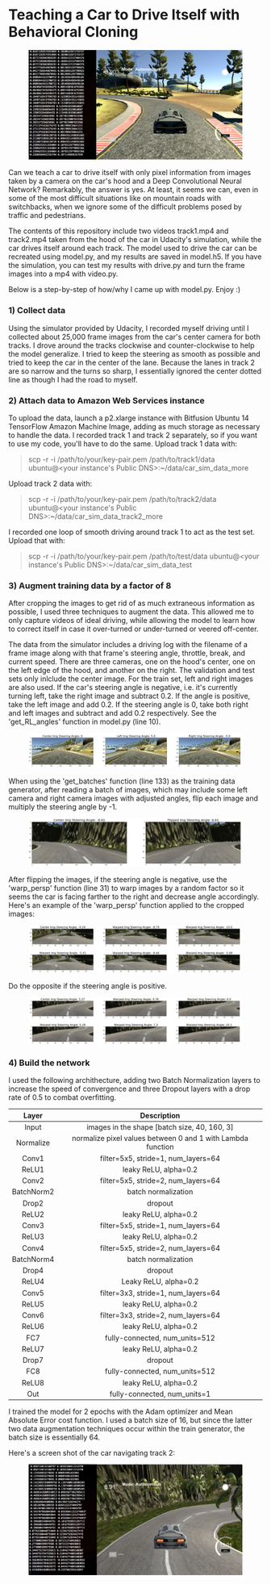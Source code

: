# Teaching a Car to Drive Itself with Behavioral Cloning
<figure>
  <img src="readme_images/sim_screen_shot1.png"/>
</figure>
 <p></p>

Can we teach a car to drive itself with only pixel information from images taken by a camera on the car's hood and a Deep Convolutional Neural Network? Remarkably, the answer is yes. At least, it seems we can, even in some of the most difficult situations like on mountain roads with switchbacks, when we ignore some of the difficult problems posed by traffic and pedestrians.

The contents of this repository include two videos track1.mp4 and track2.mp4 taken from the hood of the car in Udacity's simulation, while the car drives itself around each track. The model used to drive the car can be recreated using model.py, and my results are saved in model.h5. If you have the simulation, you can test my results with drive.py and turn the frame images into a mp4 with video.py. 

Below is a step-by-step of how/why I came up with model.py. Enjoy :)

### 1) Collect data
Using the simulator provided by Udacity, I recorded myself driving until I collected about 25,000 frame images from the car's center camera for both tracks. I drove around the tracks clockwise and counter-clockwise to help the model generalize. I tried to keep the steering as smooth as possible and tried to keep the car in the center of the lane. Because the lanes in track 2 are so narrow and the turns so sharp, I essentially ignored the center dotted line as though I had the road to myself.

### 2) Attach data to Amazon Web Services instance
To upload the data, launch a p2.xlarge instance with Bitfusion Ubuntu 14 TensorFlow Amazon Machine Image, adding as much storage as necessary to handle the data. I recorded track 1 and track 2 separately, so if you want to use my code, you'll have to do the same. 
Upload track 1 data with:
> scp -r -i /path/to/your/key-pair.pem /path/to/track1/data ubuntu@<your instance's Public DNS>:~/data/car_sim_data_more

Upload track 2 data with:
> scp -r -i /path/to/your/key-pair.pem /path/to/track2/data ubuntu@<your instance's Public DNS>:~/data/car_sim_data_track2_more

I recorded one loop of smooth driving around track 1 to act as the test set. Upload that with:
> scp -r -i /path/to/your/key-pair.pem /path/to/test/data ubuntu@<your instance's Public DNS>:~/data/car_sim_data_test
 
### 3) Augment training data by a factor of 8
After cropping the images to get rid of as much extraneous information as possible, I used three techniques to augment the data. This allowed me to only capture videos of ideal driving, while allowing the model to learn how to correct itself in case it over-turned or under-turned or veered off-center.

The data from the simulator includes a driving log with the filename of a frame image along with that frame's steering angle, throttle, break, and current speed. There are three cameras, one on the hood's center, one on the left edge of the hood, and another on the right. The validation and test sets only inlclude the center image. For the train set, left and right images are also used. If the car's steering angle is negative, i.e. it's currently turning left, take the right image and subtract 0.2. If the angle is positive, take the left image and add 0.2. If the steering angle is 0, take both right and left images and subtract and add 0.2 respectively. See the 'get_RL_angles' function in model.py (line 10).
<figure>
  <img src="readme_images/left_n_right_camera.png"/>
</figure>
 <p></p> 
 
When using the 'get_batches' function (line 133) as the training data generator, after reading a batch of images, which may include some left camera and right camera images with adjusted angles, flip each image and multiply the steering angle by -1.
<figure>
  <img src="readme_images/flipped.png"/>
</figure>
 <p></p> 

After flipping the images, if the steering angle is negative, use the 'warp_persp' function (line 31) to warp images by a random factor so it seems the car is facing farther to the right and decrease angle accordingly. Here's an example of the 'warp_persp' function applied to the cropped images:
<figure>
  <img src="readme_images/random_warp_left.png"/>
</figure>
 <p></p> 
 
 Do the opposite if the steering angle is positive.
 <figure>
  <img src="readme_images/random_warp_right.png"/>
</figure>
 <p></p> 

### 4) Build the network
I used the following archithecture, adding two Batch Normalization layers to increase the speed of convergence and three Dropout layers with a drop rate of 0.5 to combat overfitting.

| Layer     | Description | 
|:--------------:|:-------------:| 
| Input      | images in the shape [batch size, 40, 160, 3] | 
| Normalize      | normalize pixel values between 0 and 1 with Lambda function| 
| Conv1    | filter=5x5, stride=1, num_layers=64| 
| ReLU1 | leaky ReLU, alpha=0.2 |  
| Conv2      | filter=5x5, stride=2, num_layers=64| 
| BatchNorm2  | batch normalization | 
| Drop2 | dropout |  
| ReLU2    | leaky ReLU, alpha=0.2  | 
| Conv3      | filter=5x5, stride=1, num_layers=64| 
| ReLU3    | leaky ReLU, alpha=0.2  | 
| Conv4     | filter=5x5, stride=2, num_layers=64|
| BatchNorm4  | batch normalization | 
| Drop4 | dropout |  
| ReLU4    | Leaky ReLU, alpha=0.2  | 
| Conv5     | filter=3x3, stride=1, num_layers=64| 
| ReLU5    | leaky ReLU, alpha=0.2  | 
| Conv6     | filter=3x3, stride=2, num_layers=64| 
| ReLU6    | leaky ReLU, alpha=0.2  | 
| FC7   | fully-connected, num_units=512  |
| ReLU7    | leaky ReLU, alpha=0.2  | 
| Drop7 | dropout |
| FC8   | fully-connected, num_units=512  |
| ReLU8    | leaky ReLU, alpha=0.2  | 
| Out   | fully-connected, num_units=1  |

I trained the model for 2 epochs with the Adam optimizer and Mean Absolute Error cost function. I used a batch size of 16, but since the latter two data augmentation techniques occur within the train generator, the batch size is essentially 64.

Here's a screen shot of the car navigating track 2:
<figure>
  <img src="readme_images/sim_screen_shot.png"/>
</figure>
 <p></p> 
